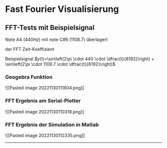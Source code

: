 # Fast Fourier Visualisierung
## FFT-Tests mit Beispielsignal
Note A4 ($440Hz$) mit note C#6 ($1108.7$) überlagert

der FFT Zeit-Koeffizient 

Beispielsignal $y(t)=\sin\left(2\pi \cdot 440 \cdot \dfrac{t}{8192}\right) + \sin\left(2\pi \cdot 1108.7 \cdot \dfrac{t}{8192}\right)$
### Geogebra Funktion
![[Pasted image 20221130111604.png]]
### FFT Ergebnis am Serial-Plotter
![[Pasted image 20221130110318.png]] 

### FFT Ergebnis der Simulation in Matlab
![[Pasted image 20221130112335.png]]

--- 
